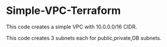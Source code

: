 # Simple-VPC-Terraform

This code creates a simple VPC with 10.0.0.0/16 CIDR. 

This code creates 3 subnets each for public,private,DB subnets.
